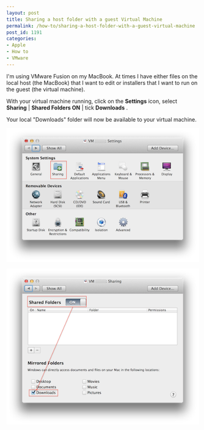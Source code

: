 ```yaml
---
layout: post
title: Sharing a host folder with a guest Virtual Machine
permalink: /how-to/sharing-a-host-folder-with-a-guest-virtual-machine
post_id: 1191
categories:
- Apple
- How to
- VMware
---
```


I'm using VMware Fusion on my MacBook. At times I have either files on the local host (the MacBook) that I want to edit or installers that I want to run on the guest (the virtual machine).

With your virtual machine running, click on the
**Settings**
 icon, select
**Sharing**
 |
**Shared Folders ON**
 | tick
**Downloads**
.

Your local "Downloads" folder will now be available to your virtual machine.

![VMware Fusion Settings | Sharing](/images/VMwareFusionSettingsSharing.png)

![SharedFolders On](/images/VMwareFusionSettingsSharingSharedFoldersOn.png)
